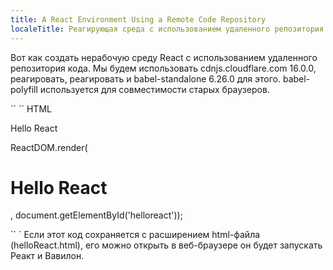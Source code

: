 ```yaml
---
title: A React Environment Using a Remote Code Repository
localeTitle: Реагирующая среда с использованием удаленного репозитория кода
---
```

Вот как создать нерабочую среду React с использованием удаленного репозитория кода. Мы будем использовать cdnjs.cloudflare.com 16.0.0, реагировать, реагировать и babel-standalone 6.26.0 для этого. babel-polyfill используется для совместимости старых браузеров.

\`\` \`\` HTML

   Hello React

ReactDOM.render( <h1>Hello React</h1>, document.getElementById('helloreact'));

\`\` \` Если этот код сохраняется с расширением html-файла (helloReact.html), его можно открыть в веб-браузере он будет запускать Реакт и Вавилон.